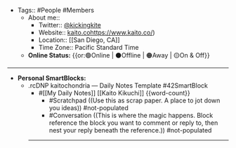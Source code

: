 - Tags:: #People #Members
    - About me::
        - Twitter:: [@kickingkite](https://twitter.com/kickingkite)
        - Website:: [kaito.co]()https://www.kaito.co/)
        - Location:: [[San Diego, CA]]
        - Time Zone:: Pacific Standard Time
    - **Online Status:**  {{or:🟢Online | ⚫️Offline | 🟠Away | 🟡On & Off}}
- ---
- **Personal SmartBlocks:**
    - .rcDNP kaitochondria — Daily Notes Template #42SmartBlock
        - #[[My Daily Notes]] [[Kaito Kikuchi]] {{word-count}}
            - #Scratchpad ((Use this as scrap paper. A place to jot down you ideas)) #not-populated
            - #Conversation ((This is where the magic happens. Block reference the block you want to comment or reply to, then nest your reply beneath the reference.)) #not-populated
        - ---
